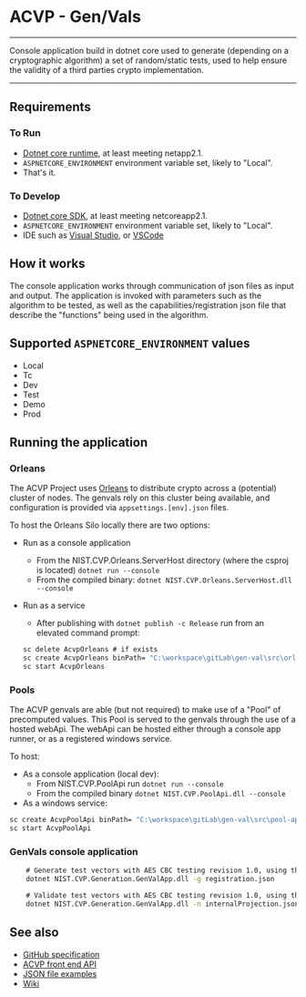 # ACVP - Gen/Vals

-----

Console application build in dotnet core used to generate (depending on a cryptographic algorithm) a set of random/static tests, used to help ensure the validity of a third parties crypto implementation.

-----

## Requirements

### To Run

* [Dotnet core runtime](https://www.microsoft.com/net/download/Windows/run), at least meeting netapp2.1.
* `ASPNETCORE_ENVIRONMENT` environment variable set, likely to "Local".
* That's it.

### To Develop

* [Dotnet core SDK](https://www.microsoft.com/net/download/), at least meeting netcoreapp2.1.
* `ASPNETCORE_ENVIRONMENT` environment variable set, likely to "Local".
* IDE such as [Visual Studio](https://www.visualstudio.com/), or [VSCode](https://code.visualstudio.com/?wt.mc_id=adw-brand&gclid=Cj0KCQjwibDXBRCyARIsAFHp4fojTxuEuNCbj-3iNK5DIGpPHUJeDkAzOkEkdCJjrZ42ijrzoi3sUxAaAu4rEALw_wcB)

## How it works

The console application works through communication of json files as input and output. The application is invoked with parameters such as the algorithm to be tested, as well as the capabilities/registration json file that describe the "functions" being used in the algorithm.

## Supported `ASPNETCORE_ENVIRONMENT` values

* Local
* Tc
* Dev
* Test
* Demo
* Prod

## Running the application

### Orleans

The ACVP Project uses [Orleans](https://github.com/dotnet/orleans) to distribute crypto across a (potential) cluster of nodes.  The genvals rely on this cluster being available, and configuration is provided via `appsettings.[env].json` files.

To host the Orleans Silo locally there are two options:

* Run as a console application
  * From the NIST.CVP.Orleans.ServerHost directory (where the csproj is located) `dotnet run --console`
  * From the compiled binary: `dotnet NIST.CVP.Orleans.ServerHost.dll --console`
* Run as a service
  * After publishing with `dotnet publish -c Release` run from an elevated command prompt: 

  ```cmd
  sc delete AcvpOrleans # if exists
  sc create AcvpOrleans binPath= "C:\workspace\gitLab\gen-val\src\orleans\src\NIST.CVP.Orleans.ServerHost\bin\Release\netcoreapp2.1\win-x64\publish\NIST.CVP.Orleans.ServerHost.exe" # Note the above exe is a sample, should be replaced with the location of your built exe
  sc start AcvpOrleans
  ```

### Pools

The ACVP genvals are able (but not required) to make use of a "Pool" of precomputed values.  This Pool is served to the genvals through the use of a hosted webApi.  The webApi can be hosted either through a console app runner, or as a registered windows service.

To host:

* As a console application (local dev):
  * From NIST.CVP.PoolApi run `dotnet run --console`
  * From the compiled binary `dotnet NIST.CVP.PoolApi.dll --console`
* As a windows service:

```cmd
sc create AcvpPoolApi binPath= "C:\workspace\gitLab\gen-val\src\pool-api\NIST.CVP.PoolAPI\bin\Release\netcoreapp2.1\win-x64\NIST.CVP.PoolAPI.exe C:\workspace\gitLab\gen-val\src\pool-api\NIST.CVP.PoolAPI\Pools"
sc start AcvpPoolApi
```

### GenVals console application

```cmd
    # Generate test vectors with AES CBC testing revision 1.0, using the registration.json as the implementations capabilities
    dotnet NIST.CVP.Generation.GenValApp.dll -g registration.json

    # Validate test vectors with AES CBC testing revision 1.0, using the previously generated internalProjection along with the IUT's responses.
    dotnet NIST.CVP.Generation.GenValApp.dll -n internalProjection.json -r testResults.json
```



## See also

* [GitHub specification](https://github.com/usnistgov/ACVP)
* [ACVP front end API](https://gitlab.nist.gov/gitlab/ACVTS/Controller/controller)
* [JSON file examples](https://gitlab.nist.gov/gitlab/ACVTS/GenVals/gen-val/tree/master/json-files)
* [Wiki](https://gitlab.nist.gov/gitlab/ACVTS/GenVals/gen-val/wikis/home)